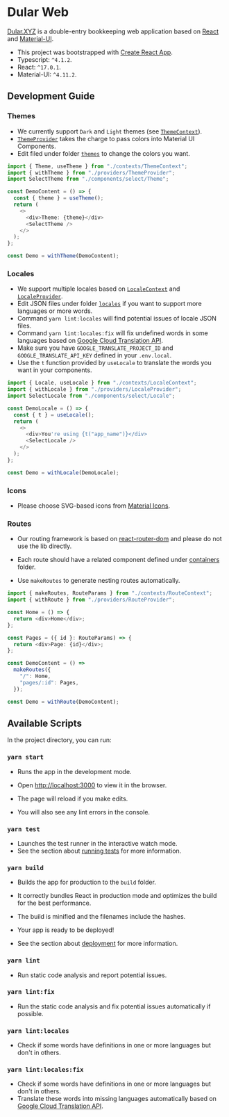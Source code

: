 # Dular Web

[Dular.XYZ](dular.xyz) is a double-entry bookkeeping web application based on [React](https://reactjs.org/) and [Material-UI](https://material-ui.com/).

- This project was bootstrapped with [Create React App](https://github.com/facebook/create-react-app).
- Typescript: `^4.1.2`.
- React: `^17.0.1`.
- Material-UI: `^4.11.2`.

## Development Guide

### Themes

- We currently support `Dark` and `Light` themes (see [`ThemeContext`](./src/contexts/ThemeContext.ts)).
- [`ThemeProvider`](./src/providers/ThemeProvider) takes the charge to pass colors into Material UI Components.
- Edit filed under folder [`themes`](./src/themes) to change the colors you want.

```typescript
import { Theme, useTheme } from "./contexts/ThemeContext";
import { withTheme } from "./providers/ThemeProvider";
import SelectTheme from "./components/select/Theme";

const DemoContent = () => {
  const { theme } = useTheme();
  return (
    <>
      <div>Theme: {theme}</div>
      <SelectTheme />
    </>
  );
};

const Demo = withTheme(DemoContent);
```

### Locales

- We support multiple locales based on [`LocaleContext`](./src/contexts/LocaleContext) and [ `LocaleProvider`](./providers/LocaleProvider).
- Edit JSON files under folder [`locales`](./src/locales) if you want to support more languages or more words.
- Command `yarn lint:locales` will find potential issues of locale JSON files.
- Command `yarn lint:locales:fix` will fix undefined words in some languages based on [Google Cloud Translation API](https://cloud.google.com/translate).
- Make sure you have `GOOGLE_TRANSLATE_PROJECT_ID` and `GOOGLE_TRANSLATE_API_KEY` defined in your `.env.local`.
- Use the `t` function provided by `useLocale` to translate the words you want in your components.

```typescript
import { Locale, useLocale } from "./contexts/LocaleContext";
import { withLocale } from "./providers/LocaleProvider";
import SelectLocale from "./components/select/Locale";

const DemoLocale = () => {
  const { t } = useLocale();
  return (
    <>
      <div>You're using {t("app_name")}</div>
      <SelectLocale />
    </>
  );
};

const Demo = withLocale(DemoLocale);
```

### Icons

- Please choose SVG-based icons from [Material Icons](https://material-ui.com/components/material-icons/).

### Routes

* Our routing framework is based on [react-router-dom](https://reactrouter.com/web/guides/quick-start) and please do not use the lib directly.

* Each route should have a related component defined under [containers](./src/containers) folder.
* Use `makeRoutes` to generate nesting routes automatically.

```typescript
import { makeRoutes, RouteParams } from "./contexts/RouteContext";
import { withRoute } from "./providers/RouteProvider";

const Home = () => {
  return <div>Home</div>;
};

const Pages = ({ id }: RouteParams) => {
  return <div>Page: {id}</div>;
};

const DemoContent = () =>
  makeRoutes({
    "/": Home,
    "pages/:id": Pages,
  });

const Demo = withRoute(DemoContent);
```



## Available Scripts

In the project directory, you can run:

### `yarn start`

- Runs the app in the development mode.

- Open [http://localhost:3000](http://localhost:3000) to view it in the browser.

- The page will reload if you make edits.

- You will also see any lint errors in the console.

### `yarn test`

- Launches the test runner in the interactive watch mode.
- See the section about [running tests](https://facebook.github.io/create-react-app/docs/running-tests) for more information.

### `yarn build`

- Builds the app for production to the `build` folder.
- It correctly bundles React in production mode and optimizes the build for the best performance.

- The build is minified and the filenames include the hashes.
- Your app is ready to be deployed!

- See the section about [deployment](https://facebook.github.io/create-react-app/docs/deployment) for more information.

### `yarn lint`

- Run static code analysis and report potential issues.

### `yarn lint:fix`

- Run the static code analysis and fix potential issues automatically if possible.

### `yarn lint:locales`

- Check if some words have definitions in one or more languages but don't in others.

### `yarn lint:locales:fix`

- Check if some words have definitions in one or more languages but don't in others.
- Translate these words into missing languages automatically based on [Google Cloud Translation API](https://cloud.google.com/translate).
